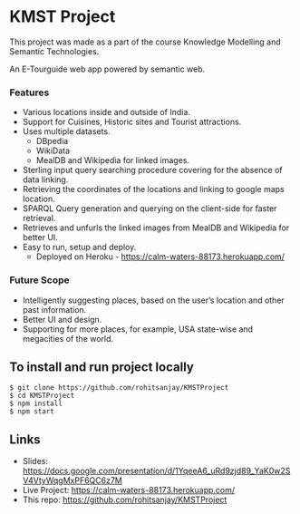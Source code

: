 # KMST Project

This project was made as a part of the course Knowledge Modelling and Semantic Technologies.

An E-Tourguide web app powered by semantic web.

### Features
- Various locations inside and outside of India.
- Support for Cuisines, Historic sites and Tourist attractions.
- Uses multiple datasets.
  - DBpedia
  - WikiData
  - MealDB and Wikipedia for linked images.
- Sterling input query searching procedure covering for the absence of data linking.
- Retrieving the coordinates of the locations and linking to google maps location.
- SPARQL Query generation and querying on the client-side for faster retrieval.
- Retrieves and unfurls the linked images from MealDB and Wikipedia for better UI.
- Easy to run, setup and deploy.
  - Deployed on Heroku - https://calm-waters-88173.herokuapp.com/


### Future Scope
- Intelligently suggesting places, based on the user’s location and other past information.
- Better UI and design.
- Supporting for more places, for example, USA state-wise and megacities of the world.

## To install and run project locally

```
$ git clone https://github.com/rohitsanjay/KMSTProject
$ cd KMSTProject
$ npm install
$ npm start
```

## Links
- Slides: https://docs.google.com/presentation/d/1YqeeA6_uRd9zjd89_YaK0w2SV4VtyWqgMxPF6QC6z7M
- Live Project: https://calm-waters-88173.herokuapp.com/
- This repo: https://github.com/rohitsanjay/KMSTProject

